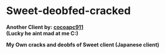 # Sweet-deobfed-cracked
**Another Client by: [cocoapc911](https://github.com/cocoapc911) <br /> (Lucky he aint mad at me C:)**

**My Own cracks and deobfs of Sweet client (Japanese client)**
